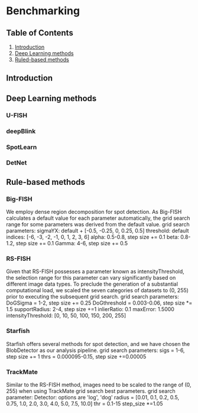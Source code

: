 # Benchmarking

## Table of Contents

1. [Introduction](#introduction)
2. [Deep Learning methods](#deep-learning-methods)
3. [Ruled-based methods](#rule-based-methods)



## Introduction

## Deep Learning methods

### U-FISH

### deepBlink

### SpotLearn

### DetNet

## Rule-based methods

### Big-FISH

We employ dense region decomposition for spot detection. As Big-FISH calculates a default value for each parameter automatically, the grid search range for some parameters was derived from the default value. 
                    grid search parameters:
                    sigmaYX: default + [-0.5, -0.25, 0, 0.25, 0.5]
                    threshold: default indices: [-6, -3, -2, -1, 0, 1, 2, 3, 6]
                    alpha: 0.5-0.8, step size += 0.1
                    beta: 0.8-1.2, step size += 0.1
                    Gamma: 4-6, step size += 0.5

### RS-FISH
Given that RS-FISH possesses a parameter known as intensityThreshold, the selection range for this parameter can vary significantly based on different image data types. To preclude the generation of a substantial computational load, we scaled the seven categories of datasets to (0, 255) prior to executing the subsequent grid search.
                    grid search parameters:
                    DoGSigma = 1-2, step size += 0.25
                    DoGthreshold = 0.003-0.06, step size *= 1.5 
                    supportRadius: 2-4, step size +=1
                    inlierRatio: 0.1
                    maxError: 1.5000
                    intensityThreshold: [0, 10, 50, 100, 150, 200, 255]
### Starfish
 Starfish offers several methods for spot detection, and we have chosen the BlobDetector as our analysis pipeline.
                    grid search parameters:
                    sigs = 1-6, step size += 1
                    thrs = 0.000095-0.15, step size +=0.00005
### TrackMate
Similar to the RS-FISH method, images need to be scaled to the range of (0,  255) when using TrackMate grid search best parameters.
                    grid search parameter:
                    Detector: options are 'log', 'dog'
                    radius = [0.01, 0.1, 0.2, 0.5, 0.75, 1.0, 2.0, 3.0, 4.0, 5.0, 7.5, 10.0]
                    thr = 0.1-15 step_size *=1.05 

